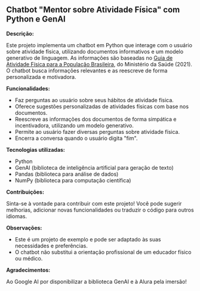 ## Chatbot "Mentor sobre Atividade Física" com Python e GenAI

**Descrição:**

Este projeto implementa um chatbot em Python que interage com o usuário sobre atividade física, utilizando documentos informativos e um modelo generativo de linguagem. As informações são baseadas no [Guia de Atividade Física para a População Brasileira](https://bvsms.saude.gov.br/bvs/publicacoes/guia_atividade_fisica_populacao_brasileira.pdf), do Ministério da Saúde (2021). O chatbot busca informações relevantes e as reescreve de forma personalizada e motivadora.

**Funcionalidades:**

* Faz perguntas ao usuário sobre seus hábitos de atividade física.
* Oferece sugestões personalizadas de atividades físicas com base nos documentos.
* Reescreve as informações dos documentos de forma simpática e incentivadora, utilizando um modelo generativo.
* Permite ao usuário fazer diversas perguntas sobre atividade física.
* Encerra a conversa quando o usuário digita "fim".

**Tecnologias utilizadas:**

* Python
* GenAI (biblioteca de inteligência artificial para geração de texto)
* Pandas (biblioteca para análise de dados)
* NumPy (biblioteca para computação científica)

**Contribuições:**

Sinta-se à vontade para contribuir com este projeto! Você pode sugerir melhorias, adicionar novas funcionalidades ou traduzir o código para outros idiomas.

**Observações:**

* Este é um projeto de exemplo e pode ser adaptado às suas necessidades e preferências.
* O chatbot não substitui a orientação profissional de um educador físico ou médico.

**Agradecimentos:**

Ao Google AI por disponibilizar a biblioteca GenAI e à Alura pela imersão!
